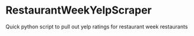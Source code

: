RestaurantWeekYelpScraper
=========================

Quick python script to pull out yelp ratings for restaurant week restaurants